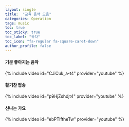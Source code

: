 ```yaml
---
layout: single
title:  "교육 음악 모음"
categories: Operation
tags: music
toc: true
toc_sticky: true
toc_label: "목차"
toc_icon: "fa-regular fa-square-caret-down"
author_profile: false
---
```








#### 기분 좋아지는 음악



{% include video id="CJiCuk_a-t4" provider="youtube" %}



#### 활기찬 팝송



{% include video id="p9HjZshdjt4" provider="youtube" %}



#### 신나는 가요



{% include video id="ebPTIftheTw" provider="youtube" %}